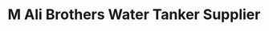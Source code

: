 ---
title: "M Ali Brothers Water Tanker Supplier"
url: /karachi/m-ali-brothers-water-tanker-supplier/
shop: supermarket
---